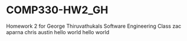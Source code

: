 # COMP330-HW2_GH
Homework 2 for George Thiruvathukals Software Engineering Class
zac aparna chris austin
hello world 
hello world